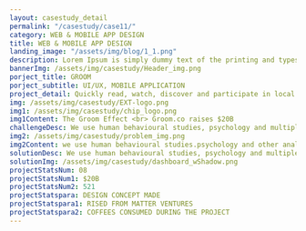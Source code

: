 ```yaml
---
layout: casestudy_detail
permalink: "/casestudy/case11/"
category: WEB & MOBILE APP DESIGN
title: WEB & MOBILE APP DESIGN
landing_image: "/assets/img/blog/1_1.png"
description: Lorem Ipsum is simply dummy text of the printing and typesetting industry. Lorem Ipsum is simply dummy text of the...
bannerImg: /assets/img/casestudy/Header_img.png
porject_title: GROOM
porject_subtitle: UI/UX, MOBILE APPLICATION
project_detail: Quickly read, watch, discover and participate in local new stories and happenings from 25+ cities around the world.
img: /assets/img/casestudy/EXT-logo.png
img1: /assets/img/casestudy/chip_logo.png
img1Content: The Groom Effect <br> Groom.co raises $20B
challengeDesc: We use human behavioural studies, psychology and multiple analytical tools to define what our users might like and provide them with what they want. We have realised long back that in today’s world, you cannot define the behaviour of users, it's us who would have to learn the user preferences and adapt ourselves. We try to merge functionality with pleasurable user experience and build marketing processes around it, rather than the other way around.
img2: /assets/img/casestudy/problem_img.png
img2Content: we use human behavioural studies.psychology and other analytical tools to define.
solutionDesc: We use human behavioural studies, psychology and multiple analytical tools to define what our users might like and provide them with what they want. We have realised long back that in today’s world, you cannot define the behaviour of users,
solutionImg: /assets/img/casestudy/dashboard_wShadow.png
projectStatsNum: 08
projectStatsNum1: $20B
projectStatsNum2: 521
projectStatspara: DESIGN CONCEPT MADE
projectStatspara1: RISED FROM MATTER VENTURES
projectStatspara2: COFFEES CONSUMED DURING THE PROJECT
---
```

